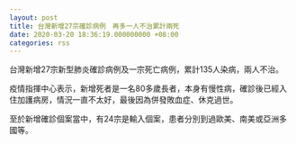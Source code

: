 ```yaml
---
layout: post
title: 台灣新增27宗確診病例　再多一人不治累計兩死
date: 2020-03-20 18:36:19.000000000 +08:00
categories: rss
---
```


台灣新增27宗新型肺炎確診病例及一宗死亡病例，累計135人染病，兩人不治。

疫情指揮中心表示，新增死者是一名80多歲長者，本身有慢性病，確診後已經入住加護病房，情況一直不太好，最後因為併發敗血症、休克過世。

至於新增確診個案當中，有24宗是輸入個案，患者分別到過歐美、南美或亞洲多國等。
